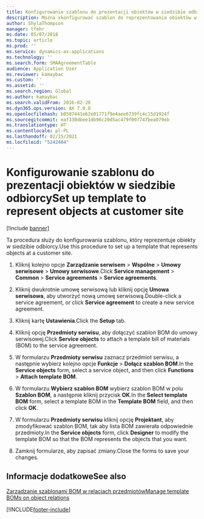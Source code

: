 ```yaml
---
title: Konfigurowanie szablonu do prezentacji obiektów w siedzibie odbiorcy
description: Można skonfigurować szablon do reprezentowania obiektów w siedzibie odbiorcy.
author: ShylaThompson
manager: tfehr
ms.date: 05/07/2018
ms.topic: article
ms.prod: ''
ms.service: dynamics-ax-applications
ms.technology: ''
ms.search.form: SMAAgreementTable
audience: Application User
ms.reviewer: kamaybac
ms.custom: ''
ms.assetid: ''
ms.search.region: Global
ms.author: kamaybac
ms.search.validFrom: 2016-02-28
ms.dyn365.ops.version: AX 7.0.0
ms.openlocfilehash: b0507441e62e01771f9e4aee6739fc4c15d1924f
ms.sourcegitcommit: eaf330dbee1db96c20d5ac479f007747bea079eb
ms.translationtype: HT
ms.contentlocale: pl-PL
ms.lasthandoff: 02/15/2021
ms.locfileid: "5242404"
---
```

# <a name="set-up-template-to-represent-objects-at-customer-site"></a><span data-ttu-id="c2fa5-103">Konfigurowanie szablonu do prezentacji obiektów w siedzibie odbiorcy</span><span class="sxs-lookup"><span data-stu-id="c2fa5-103">Set up template to represent objects at customer site</span></span> 

[!include [banner](../includes/banner.md)]


<span data-ttu-id="c2fa5-104">Ta procedura służy do konfigurowania szablonu, który reprezentuje obiekty w siedzibie odbiorcy.</span><span class="sxs-lookup"><span data-stu-id="c2fa5-104">Use this procedure to set up a template that represents objects at a customer site.</span></span>

1.  <span data-ttu-id="c2fa5-105">Kliknij kolejno opcje **Zarządzanie serwisem** \> **Wspólne** \> **Umowy serwisowe** \> **Umowy serwisowe**.</span><span class="sxs-lookup"><span data-stu-id="c2fa5-105">Click **Service management** \> **Common** \> **Service agreements** \> **Service agreements**.</span></span>

2.  <span data-ttu-id="c2fa5-106">Kliknij dwukrotnie umowę serwisową lub kliknij opcję **Umowa serwisowa**, aby utworzyć nową umowę serwisową.</span><span class="sxs-lookup"><span data-stu-id="c2fa5-106">Double-click a service agreement, or click **Service agreement** to create a new service agreement.</span></span>

3.  <span data-ttu-id="c2fa5-107">Kliknij kartę **Ustawienia**.</span><span class="sxs-lookup"><span data-stu-id="c2fa5-107">Click the **Setup** tab.</span></span>

4.  <span data-ttu-id="c2fa5-108">Kliknij opcję **Przedmioty serwisu**, aby dołączyć szablon BOM do umowy serwisowej.</span><span class="sxs-lookup"><span data-stu-id="c2fa5-108">Click **Service objects** to attach a template bill of materials (BOM) to the service agreement.</span></span>

5.  <span data-ttu-id="c2fa5-109">W formularzu **Przedmioty serwisu** zaznacz przedmiot serwisu, a następnie wybierz kolejno opcje **Funkcje** \> **Dołącz szablon BOM**.</span><span class="sxs-lookup"><span data-stu-id="c2fa5-109">In the **Service objects** form, select a service object, and then click **Functions** \> **Attach template BOM**.</span></span>

6.  <span data-ttu-id="c2fa5-110">W formularzu **Wybierz szablon BOM** wybierz szablon BOM w polu **Szablon BOM**, a następnie kliknij przycisk **OK**.</span><span class="sxs-lookup"><span data-stu-id="c2fa5-110">In the **Select template BOM** form, select a template BOM in the **Template BOM** field, and then click **OK**.</span></span>

7.  <span data-ttu-id="c2fa5-111">W formularzu **Przedmioty serwisu** kliknij opcję **Projektant**, aby zmodyfikować szablon BOM, tak aby lista BOM zawierała odpowiednie przedmioty.</span><span class="sxs-lookup"><span data-stu-id="c2fa5-111">In the **Service objects** form, click **Designer** to modify the template BOM so that the BOM represents the objects that you want.</span></span>

8.  <span data-ttu-id="c2fa5-112">Zamknij formularze, aby zapisać zmiany.</span><span class="sxs-lookup"><span data-stu-id="c2fa5-112">Close the forms to save your changes.</span></span>

## <a name="see-also"></a><span data-ttu-id="c2fa5-113">Informacje dodatkowe</span><span class="sxs-lookup"><span data-stu-id="c2fa5-113">See also</span></span>

[<span data-ttu-id="c2fa5-114">Zarządzanie szablonami BOM w relacjach przedmiotów</span><span class="sxs-lookup"><span data-stu-id="c2fa5-114">Manage template BOMs on object relations</span></span>](manage-template-boms-on-object-relations.md)

  




[!INCLUDE[footer-include](../../includes/footer-banner.md)]